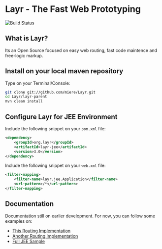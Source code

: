 # Layr - The Fast Web Prototyping
[![Build Status](https://travis-ci.org/miere/Layr.png?branch=master)](https://travis-ci.org/miere/Layr)

## What is Layr?

Its an Open Source focused on easy web routing, fast code maintence and free-logic markup.

## Install on your local maven repository

Type on your Terminal/Console:
```bash
git clone git://github.com/miere/Layr.git
cd Layr/layr-parent
mvn clean install
```

## Configure Layr for JEE Environment
Include the following snippet on your ```pom.xml``` file:
```xml
<dependency>
    <groupId>org.layr</groupId>
    <artifactId>layr-jee</artifactId>
    <version>3.0</version>
</dependency>
```
Include the following snippet on your ```web.xml``` file:
```xml
<filter-mapping>
    <filter-name>layr.jee.Application</filter-name>
    <url-pattern>/*</url-pattern>
</filter-mapping>
```
## Documentation
Documentation still on earlier development. For now, you can follow some examples on:
- [This Routing Implementation](https://github.com/miere/Layr/blob/3.0/layr-core/tests/layr/routing/sample/HelloResource.java)
- [Another Routing Implementation](https://github.com/miere/Layr/blob/3.0/layr-core/tests/layr/routing/sample/HomeResource.java)
- [Full JEE Sample](https://github.com/miere/Layr/tree/3.0/samples/layr-jee-sample)
